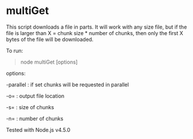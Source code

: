 # multiGet

This script downloads a file in parts. It will work with any size file, but if the file is larger than X = chunk size * number of chunks, then only the first X bytes of the file will be downloaded.

To run:
> node multiGet <url> [options]

options:

  -parallel   : if set chunks will be requested in parallel
  
  -o=<path>   : output file location
  
  -s=<number> : size of chunks
  
  -n=<number> : number of chunks

Tested with Node.js v4.5.0
